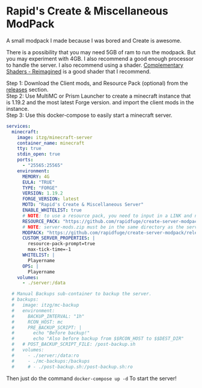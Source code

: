 # Rapid's Create & Miscellaneous ModPack
A small modpack I made because I was bored and Create is awesome.

There is a possibility that you may need 5GB of ram to run the modpack. But you may experiment with 4GB. I also recommend a good enough processor to handle the server.
I also recommend using a shader. [Complementary Shaders - Reimagined](https://modrinth.com/shader/complementary-reimagined) is a good shader that I recommend.

Step 1: Download the Client mods, and Resource Pack (optional) from the [releases](https://github.com/RapidFuge/Create-Server-Modpack/releases/latest) section.<br>
Step 2: Use MultiMC or Prism Launcher to create a minecraft instance that is 1.19.2 and the most latest Forge version. and import the client mods in the instance.<br>
Step 3: Use this docker-compose to easily start a minecraft server.
```yaml
services:
  minecraft:
    image: itzg/minecraft-server
    container_name: minecraft
    tty: true
    stdin_open: true
    ports:
      - "25565:25565"
    environment:
      MEMORY: 4G
      EULA: "TRUE"
      TYPE: "FORGE"
      VERSION: 1.19.2
      FORGE_VERSION: latest
      MOTD: "Rapid's Create & Miscellaneous Server"
      ENABLE_WHITELIST: true
      # NOTE: to use a resource pack, you need to input in a LINK and not a FILE PATH.
      RESOURCE_PACK: "https://github.com/rapidfuge/create-server-modpack/releases/latest/download/resource-pack.zip"
      # NOTE: server-mods.zip must be in the same directory as the server directory OR a URL LINK.
      MODPACK: "https://github.com/rapidfuge/create-server-modpack/releases/latest/download/server-mods.zip"
      CUSTOM_SERVER_PROPERTIES: |
        resource-pack-prompt=true
        max-tick-time=-1
      WHITELIST: |
        Playername
      OPS: |
        Playername
    volumes:
      - ./server:/data

  # Manual Backups sub-container to backup the server.
  # backups:
  #   image: itzg/mc-backup
  #   environment:
  #     BACKUP_INTERVAL: "1h"
  #     RCON_HOST: mc
  #     PRE_BACKUP_SCRIPT: |
  #       echo "Before backup!"
  #       echo "Also before backup from $$RCON_HOST to $$DEST_DIR"
  #   # POST_BACKUP_SCRIPT_FILE: /post-backup.sh
  #   volumes:
  #     - ./server:/data:ro
  #     - ./mc-backups:/backups
  #     # - ./post-backup.sh:/post-backup.sh:ro
```
Then just do the command <code>docker-compose up -d</code> To start the server!
